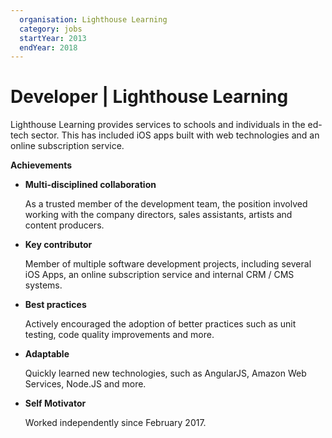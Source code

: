 ```yaml
---
  organisation: Lighthouse Learning
  category: jobs
  startYear: 2013
  endYear: 2018
---
```


Developer | Lighthouse Learning
===

Lighthouse Learning provides services to schools and individuals in the ed-tech sector. This has
included iOS apps built with web technologies and an online subscription service.

**Achievements**

- **Multi-disciplined collaboration**

  As a trusted member of the development team, the position involved working with the company
  directors, sales assistants, artists and content producers.

- **Key contributor**

  Member of multiple software development projects, including several iOS Apps, an online
  subscription service and internal CRM / CMS systems.

- **Best practices**

  Actively encouraged the adoption of better practices such as unit testing, code quality
  improvements and more.

- **Adaptable**

  Quickly learned new technologies, such as AngularJS, Amazon Web Services, Node.JS and more.

- **Self Motivator**

  Worked independently since February 2017.
